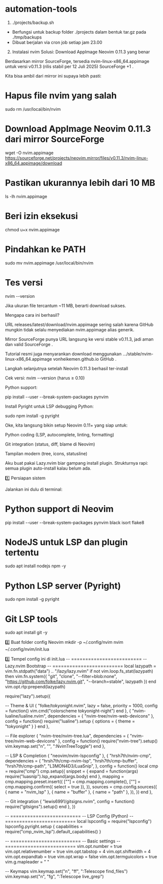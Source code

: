 # automation-tools
1. ./projects/backup.sh
- Berfungsi untuk backup folder ./projects dalam bentuk tar.gz pada ./tmp/backups
- Dibuat berjalan via cron job setiap jam 23.00 

2. Instalasi nvim
Solusi: Download AppImage Neovim 0.11.3 yang benar

Berdasarkan mirror SourceForge, tersedia nvim-linux-x86_64.appimage untuk versi v0.11.3 (rilis stabil per 12 Juli 2025) 
SourceForge
+1
.

Kita bisa ambil dari mirror ini supaya lebih pasti:

# Hapus file nvim yang salah
sudo rm /usr/local/bin/nvim

# Download AppImage Neovim 0.11.3 dari mirror SourceForge
wget -O nvim.appimage https://sourceforge.net/projects/neovim.mirror/files/v0.11.3/nvim-linux-x86_64.appimage/download

# Pastikan ukurannya lebih dari 10 MB
ls -lh nvim.appimage

# Beri izin eksekusi
chmod u+x nvim.appimage

# Pindahkan ke PATH
sudo mv nvim.appimage /usr/local/bin/nvim

# Tes versi
nvim --version


Jika ukuran file tercantum ~11 MB, berarti download sukses.

Mengapa cara ini berhasil?

URL releases/latest/download/nvim.appimage sering salah karena GitHub mungkin tidak selalu menyediakan nvim.appimage alias generik.

Mirror SourceForge punya URL langsung ke versi stable v0.11.3, jadi aman dan valid 
SourceForge
.

Tutorial resmi juga menyarankan download menggunakan .../stable/nvim-linux-x86_64.appimage 
vonheikemen.github.io
GitHub
.

Langkah selanjutnya setelah Neovim 0.11.3 berhasil ter-install

Cek versi: nvim --version (harus ≥ 0.10)

Python support:

pip install --user --break-system-packages pynvim


Install Pyright untuk LSP debugging Python:

sudo npm install -g pyright

Oke, kita langsung bikin setup Neovim 0.11+ yang siap untuk:

Python coding (LSP, autocomplete, linting, formatting)

Git integration (status, diff, blame di Neovim)

Tampilan modern (tree, icons, statusline)

Aku buat pakai Lazy.nvim biar gampang install plugin.
Strukturnya rapi: semua plugin auto-install kalau belum ada.

1️⃣ Persiapan sistem

Jalankan ini dulu di terminal:

# Python support di Neovim
pip install --user --break-system-packages pynvim black isort flake8

# NodeJS untuk LSP dan plugin tertentu
sudo apt install nodejs npm -y

# Python LSP server (Pyright)
sudo npm install -g pyright

# Git LSP tools
sudo apt install git -y

2️⃣ Buat folder config Neovim
mkdir -p ~/.config/nvim
nvim ~/.config/nvim/init.lua

3️⃣ Tempel config ini di init.lua
-- =========================
-- Lazy.nvim Bootstrap
-- =========================
local lazypath = vim.fn.stdpath("data") .. "/lazy/lazy.nvim"
if not vim.loop.fs_stat(lazypath) then
  vim.fn.system({
    "git", "clone", "--filter=blob:none",
    "https://github.com/folke/lazy.nvim.git", "--branch=stable", lazypath
  })
end
vim.opt.rtp:prepend(lazypath)

require("lazy").setup({

  -- Theme & UI
  { "folke/tokyonight.nvim", lazy = false, priority = 1000, config = function()
      vim.cmd("colorscheme tokyonight-night")
    end
  },
  { "nvim-lualine/lualine.nvim", dependencies = { "nvim-tree/nvim-web-devicons" },
    config = function()
      require("lualine").setup { options = { theme = "tokyonight" } }
    end
  },

  -- File explorer
  { "nvim-tree/nvim-tree.lua", dependencies = { "nvim-tree/nvim-web-devicons" },
    config = function()
      require("nvim-tree").setup()
      vim.keymap.set("n", "<C-n>", ":NvimTreeToggle<CR>")
    end
  },

  -- LSP & Completion
  { "neovim/nvim-lspconfig" },
  { "hrsh7th/nvim-cmp", dependencies = {
      "hrsh7th/cmp-nvim-lsp",
      "hrsh7th/cmp-buffer",
      "hrsh7th/cmp-path",
      "L3MON4D3/LuaSnip",
    },
    config = function()
      local cmp = require("cmp")
      cmp.setup({
        snippet = { expand = function(args) require("luasnip").lsp_expand(args.body) end },
        mapping = cmp.mapping.preset.insert({
          ["<C-Space>"] = cmp.mapping.complete(),
          ["<CR>"] = cmp.mapping.confirm({ select = true }),
        }),
        sources = cmp.config.sources({
          { name = "nvim_lsp" },
          { name = "buffer" },
          { name = "path" },
        }),
      })
    end
  },

  -- Git integration
  { "lewis6991/gitsigns.nvim", config = function()
      require("gitsigns").setup()
    end
  },
})

-- =========================
-- LSP Config (Python)
-- =========================
local lspconfig = require("lspconfig")
lspconfig.pyright.setup {
  capabilities = require("cmp_nvim_lsp").default_capabilities()
}

-- =========================
-- Basic settings
-- =========================
vim.opt.number = true
vim.opt.relativenumber = true
vim.opt.tabstop = 4
vim.opt.shiftwidth = 4
vim.opt.expandtab = true
vim.opt.wrap = false
vim.opt.termguicolors = true
vim.g.mapleader = " "

-- Keymaps
vim.keymap.set("n", "<leader>ff", ":Telescope find_files<CR>")
vim.keymap.set("n", "<leader>fg", ":Telescope live_grep<CR>")
